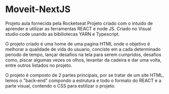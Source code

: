 # Moveit-NextJS
Projeto aula fornecida pela Rocketseat
Projeto criado com o intuido de aprender e utilizar as ferramentas REACT e node JS. Criado no Visual studio code usando as bibiliotecas YARN e Typescript. 

O projeto criado é uma home de uma pagina HTML onde o objetivo é melhorar a qualidade de vida do usuario, conciste em a cada determinado periodo de tempo, lançar desafios na tela para serem cumpridos, desafios como, piscar algumas vezes os olhos, levantar da cadeira e dar uma volta, entre outros listados no projeto. 

O projeto é composto de 2 partes principais, por se tratar de um site HTML, temos o "back-end" compondo a estrutura e todo o formato do REACT e a parte visual, contendo o CSS para estilizar o projeto.
